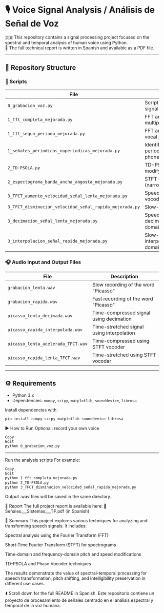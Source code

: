 # 🎙️ Voice Signal Analysis / Análisis de Señal de Voz

🇬🇧 This repository contains a signal processing project focused on the spectral and temporal analysis of human voice using Python.  
📄 The full technical report is written in Spanish and available as a PDF file.

---

## 📁 Repository Structure

### 🔧 Scripts

| File | Description |
|------|-------------|
| `0_grabacion_voz.py` | Script to record a voice signal |
| `1_fft_completa_mejorada.py` | FFT analysis using multiple periods |
| `1_fft_segun_periodo_mejorada.py` | FFT analysis of a single vocal period |
| `1_señales_periodicas_noperiodicas_mejorada.py` | Identification of periodic and aperiodic phonemes |
| `2_TD-PSOLA.py` | TD-PSOLA algorithm to modify pitch |
| `2_espectograma_banda_ancha_angosta_mejorada.py` | STFT spectrograms (narrowband/wideband) |
| `3_TFCT_aumento_velocidad_señal_lenta_mejorada.py` | Speed-up using phase vocoder (STFT) |
| `3_TFCT_disminucion_velocidad_señal_rapida_mejorada.py` | Slow-down using STFT |
| `3_decimacion_señal_lenta_mejorada.py` | Speed-up via decimation (time domain) |
| `3_interpolacion_señal_rapida_mejorada.py` | Slow-down via interpolation (time domain) |

### 🎧 Audio Input and Output Files

| File | Description |
|------|-------------|
| `grabacion_lenta.wav` | Slow recording of the word "Picasso" |
| `grabacion_rapida.wav` | Fast recording of the word "Picasso" |
| `picasso_lenta_decimada.wav` | Time-compressed signal using decimation |
| `picasso_rapida_interpolada.wav` | Time-stretched signal using interpolation |
| `picasso_lenta_acelerada_TFCT.wav` | Time-compressed using STFT vocoder |
| `picasso_rapida_lenta_TFCT.wav` | Time-stretched using STFT vocoder |

---

## ⚙️ Requirements

- Python 3.x  
- Dependencies: `numpy`, `scipy`, `matplotlib`, `sounddevice`, `librosa`

Install dependencies with:

```bash
pip install numpy scipy matplotlib sounddevice librosa
```


▶️ How to Run
Optional: record your own voice

```bash
Copy
Edit
python 0_grabacion_voz.py
```
---

Run the analysis scripts
For example:

```bash
Copy
Edit
python 1_fft_completa_mejorada.py
python 2_TD-PSOLA.py
python 3_TFCT_disminucion_velocidad_señal_rapida_mejorada.py
```
Output .wav files will be saved in the same directory.

📄 Report
The full project report is available here:
📎 Señales___Sistemas___TP.pdf (in Spanish)

🧠 Summary
This project explores various techniques for analyzing and transforming speech signals. It includes:

Spectral analysis using the Fourier Transform (FFT)

Short-Time Fourier Transform (STFT) for spectrograms

Time-domain and frequency-domain pitch and speed modifications

TD-PSOLA and Phase Vocoder techniques

The results demonstrate the value of spectral-temporal processing for speech transformation, pitch shifting, and intelligibility preservation in different use cases.

⬇️ Scroll down for the full README in Spanish.
Este repositorio contiene un proyecto de procesamiento de señales centrado en el análisis espectral y temporal de la voz humana.
